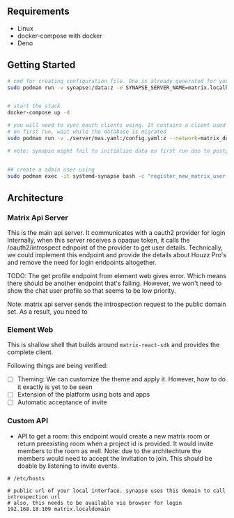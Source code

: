 ## Requirements

- Linux
- docker-compose with docker
- Deno

## Getting Started

```bash
# cmd for creating configuration file. One is already generated for you
sudo podman run -v synapse:/data:z -e SYNAPSE_SERVER_NAME=matrix.localhost -e SYNAPSE_REPORT_STATS=yes docker.io/matrixdotorg/synapse:latest generate


# start the stack
docker-compose up -d

# you will need to sync oauth clients using. It contains a client used by synapse to make the api calls
# on first run, wait while the database is migrated
sudo podman run -v ./server/mas.yaml:/config.yaml:z --network=matrix_default ghcr.io/matrix-org/matrix-authentication-service:main --config=/config.yaml config sync

# note: synapse might fail to initialize data on first run due to postgres taking some time to initialize. Simply restart synapse after few seconds


## create a admin user using 
sudo podman exec -it systemd-synapse bash -c "register_new_matrix_user -c /data/homeserver.yaml"
```

## Architecture

### Matrix Api Server

This is the main api server. It communicates with a oauth2 provider for login
Internally, when this server receives a opaque token, it calls the /oauth2/introspect ednpoint of 
the provider to get user details. Technically, we could implement this endpoint and provide the 
details about Houzz Pro's and remove the need for login endpoints altogether.

TODO: The get profile endpoint from element web gives error. Which means there should be another 
endpoint that's failing. However, we won't need to show the chat user profile so that seems to be low priority.

Note: matrix api server sends the introspection request to the public domain set. As a result, you need to 

### Element Web

This is shallow shell that builds around `matrix-react-sdk` and provides the complete client.

Following things are being verified:
- [ ] Theming: We can customize the theme and apply it. However, how to do it exactly is yet to be seen
- [ ] Extension of the platform using bots and apps
- [ ] Automatic acceptance of invite

### Custom API
- API to get a room: this endpoint would create a new matrix room or return preexisting room
	when a project id is provided. It would invite members to the room as well. Note: due to the architechture
	the members would need to accept the invitation to join. This should be doable by listening to 
	invite events.

```
# /etc/hosts

# public url of your local interface. synapse uses this domain to call introspection url
# also, this needs to be available via browser for login
192.168.18.109 matrix.localdomain
```
